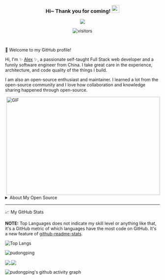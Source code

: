 <!--
**pudongping/pudongping** is a ✨ _special_ ✨ repository because its `README.md` (this file) appears on your GitHub profile.

Here are some ideas to get you started:

- 🔭 I’m currently working on ...
- 🌱 I’m currently learning ...
- 👯 I’m looking to collaborate on ...
- 🤔 I’m looking for help with ...
- 💬 Ask me about ...
- 📫 How to reach me: ...
- 😄 Pronouns: ...
- ⚡ Fun fact: ...
-->

<h3 align="center">
    Hi~ Thank you for coming!
    <img src="https://media.giphy.com/media/hvRJCLFzcasrR4ia7z/giphy.gif" width="25px">
</h3>

<!-- Typing SVG - https://github.com/DenverCoder1/readme-typing-svg -->
<!-- Typing SVG Fast Demo - https://readme-typing-svg.herokuapp.com/demo/ -->
<p align="center">
    <img src="https://readme-typing-svg.herokuapp.com?color=e65e2a&width=380&height=45&lines=Full+Stack+web+developer;Self-taught+Code+Designer;Always+learning+new+things">
</p>

<p align="center">
    <!-- https://visitor-badge.glitch.me/ -->
    <img src="https://visitor-badge.glitch.me/badge?page_id=pudongping.pudongping" alt="visitors">
</p>

<br/>

🎉 Welcome to my GitHub profile!

Hi, I'm ✨ [Alex](https://pudongping.com) ✨, a passionate self-taught Full Stack web developer and a funnly software engineer from China. I take great care in the experience, architecture, and code quality of the things I build.

I am also an open-source enthusiast and maintainer. I learned a lot from the open-source community and I love how collaboration and knowledge sharing happened through open-source.


<img align="right" alt="GIF" src="https://github.com/pudongping/pudongping/blob/main/code.gif?raw=true" width="500" height="320" />


<br/>

<!-- details start -->
<details>
<summary>About My Open Source </summary>

## My main projects:

- :kissing_heart: [hexo-blog](https://github.com/pudongping/pudongping.github.io.git) - This is the personal blog I am using.
- :v: [larablog](https://github.com/pudongping/larablog.git) - This is a blog project I wrote before using the php laravel framework.
- :point_right: [ubiquitous-nodejs](https://github.com/pudongping/ubiquitous-nodejs.git) - ubiquitous-nodejs is a web scaffold which is based on node.js.
- :thumbsup: [document-converter](https://github.com/pudongping/document-converter.git) - A tool for converting between docx and pdf documents written in python3.
- :rainbow: [weather](https://github.com/pudongping/weather.git) - PHP weather information Composer component based on AutoNavi open platform.
</details>
<!-- details end-->

---

📈 My GitHub Stats

**NOTE:** Top Languages does not indicate my skill level or anything like that, it's a GitHub metric of which languages have the most code on GitHub. It's a new feature of [github-readme-stats](https://github.com/anuraghazra/github-readme-stats).

<p align="center">

<!-- Top Langs - https://github.com/anuraghazra/github-readme-stats -->
![Top Langs](https://github-readme-stats.vercel.app/api/top-langs/?username=pudongping&layout=compact&theme=tokyonight)

<img src="https://github-readme-stats.vercel.app/api/?username=pudongping&show_icons=true&theme=shades-of-purple&count_private=true" alt="pudongping">
</p>

<!-- GitHub Extra Pins - https://github.com/anuraghazra/github-readme-stats -->
<a href="https://github.com/pudongping/pudongping.github.io.git">
  <img align="center" src="https://github-readme-stats.vercel.app/api/pin/?username=pudongping&repo=pudongping.github.io&show_owner=true&theme=nightowl" />
</a>
<a href="https://github.com/pudongping/weather">
  <img align="center" src="https://github-readme-stats.vercel.app/api/pin/?username=pudongping&repo=weather&show_owner=true&theme=nightowl" />
</a>

<!-- https://github.com/ashutosh00710/github-readme-activity-graph -->
![pudongping's github activity graph](https://activity-graph.herokuapp.com/graph?username=pudongping&theme=react-dark&area=true&custom_title=Alex%20Pu's%20Contribution%20Graph)
